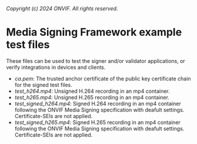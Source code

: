 *Copyright (c) 2024 ONVIF. All rights reserved.*

# Media Signing Framework example test files

These files can be used to test the signer and/or validator applications, or verify
integrations in devices and clients.

- *ca.pem*: The trusted anchor certificate of the public key certificate chain for the
signed test files.
- *test_h264.mp4*: Unsigned H.264 recording in an mp4 container.
- *test_h265.mp4*: Unsigned H.265 recording in an mp4 container.
- *test_signed_h264.mp4*: Signed H.264 recording in an mp4 container following the ONVIF
Media Signing specification with deafult settings. Certificate-SEIs are not applied.
- *test_signed_h265.mp4*: Signed H.265 recording in an mp4 container following the ONVIF
Media Signing specification with deafult settings. Certificate-SEIs are not applied.
